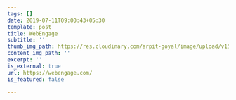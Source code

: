 ```yaml
---
tags: []
date: 2019-07-11T09:00:43+05:30
template: post
title: WebEngage
subtitle: ''
thumb_img_path: https://res.cloudinary.com/arpit-goyal/image/upload/v1562815469/webengage.png
content_img_path: ''
excerpt: ''
is_external: true
url: https://webengage.com/
is_featured: false

---
```

